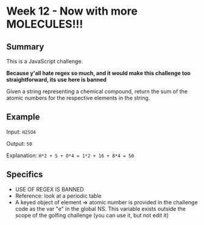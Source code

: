 # Week 12 - Now with more MOLECULES!!!

## Summary

This is a JavaScript challenge.

**Because y'all hate regex so much, and it would make this challenge too straightforward, its use here is banned**

Given a string representing a chemical compound, return the sum of the atomic numbers for the respective elements in the string.

## Example

Input: `H2SO4`

Output: `50`

Explanation: `H*2 + S + O*4 = 1*2 + 16 + 8*4 = 50`

## Specifics

* USE OF REGEX IS BANNED
* Reference: look at a periodic table
* A keyed object of element => atomic number is provided in the challenge code as the var "e" in the global NS. This variable exists outside the scope of the golfing challenge (you can use it, but not edit it)
